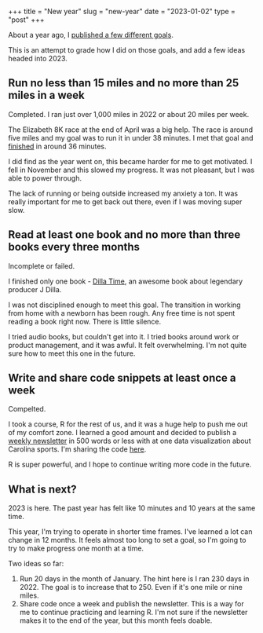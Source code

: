 +++
title = "New year"
slug = "new-year"
date = "2023-01-02"
type = "post"
+++ 

About a year ago, I [published a few different goals](https://blog.hotdogsandeggs.com/goals-2022/). 

This is an attempt to grade how I did on those goals, and add a few ideas headed into 2023. 

## Run no less than 15 miles and no more than 25 miles in a week

Completed. I ran just over 1,000 miles in 2022 or about 20 miles per week. 

The Elizabeth 8K race at the end of April was a big help. The race is around five miles and my goal was to run it in under 38 minutes. I met that goal and [finished](https://results.raceroster.com/en-US/results/detail/us3su7mgvvhy57qn) in around 36 minutes. 

I did find as the year went on, this became harder for me to get motivated. I fell in November and this slowed my progress. It was not pleasant, but I was able to power through. 

The lack of running or being outside increased my anxiety a ton. It was really important for me to get back out there, even if I was moving super slow. 

## Read at least one book and no more than three books every three months

Incomplete or failed.  

I finished only one book - [Dilla Time](https://www.amazon.com/Dilla-Time-Afterlife-Producer-Reinvented/dp/0374139946), an awesome book about legendary producer J Dilla. 

I was not disciplined enough to meet this goal. The transition in working from home with a newborn has been rough. Any free time is not spent reading a book right now. There is little silence. 

I tried audio books, but couldn't get into it. I tried books around work or product management, and it was awful. It felt overwhelming. I'm not quite sure how to meet this one in the future. 

## Write and share code snippets at least once a week

Compelted. 

I took a course, R for the rest of us, and it was a huge help to push me out of my comfort zone. I learned a good amount and decided to publish a [weekly newsletter](https://blessyourchart.substack.com/) in 500 words or less with at one data visualization about Carolina sports. I'm sharing the code [here](https://cjg.quarto.pub/bless-your-chart/). 

R is super powerful, and I hope to continue writing more code in the future. 

## What is next? 

2023 is here. The past year has felt like 10 minutes and 10 years at the same time. 

This year, I'm trying to operate in shorter time frames. I've learned a lot can change in 12 months. It feels almost too long to set a goal, so I'm going to try to make progress one month at a time. 

Two ideas so far: 
1. Run 20 days in the month of January. The hint here is I ran 230 days in 2022. The goal is to increase that to 250. Even if it's one mile or nine miles. 
2. Share code once a week and publish the newsletter. This is a way for me to continue practicing and learning R. I'm not sure if the newsletter makes it to the end of the year, but this month feels doable. 





